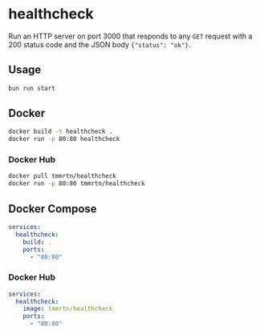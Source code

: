 # healthcheck

Run an HTTP server on port 3000 that responds to any `GET` request with a 200
status code and the JSON body `{"status": "ok"}`.

## Usage

```bash
bun run start
```

## Docker

```bash
docker build -t healthcheck .
docker run -p 80:80 healthcheck
```

### Docker Hub

```bash
docker pull tmmrtn/healthcheck
docker run -p 80:80 tmmrtn/healthcheck
```

## Docker Compose

```yaml
services:
  healthcheck:
    build: .
    ports:
      - "80:80"
```

### Docker Hub

```yaml
services:
  healthcheck:
    image: tmmrtn/healthcheck
    ports:
      - "80:80"
```
